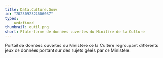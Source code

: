 ```yaml
---
title: Data.Culture.Gouv
id: "2023092324606037"
types:
  - undefined
thumbnail: outil.png
short: Plate-forme de données ouvertes du Minitère de la Culture
---
```


Portail de données ouvertes du Ministère de la Culture regroupant différents jeux de données portant sur des sujets gérés par ce Ministère.